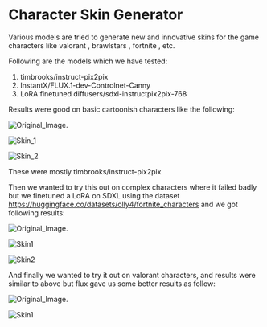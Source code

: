 # Character Skin Generator
Various models are tried to generate new and innovative skins for the game characters like valorant , brawlstars , fortnite , etc.

Following are the models which we have tested:
1) timbrooks/instruct-pix2pix 
2) InstantX/FLUX.1-dev-Controlnet-Canny
3) LoRA finetuned diffusers/sdxl-instructpix2pix-768

Results were good on basic cartoonish characters like the following:

![Original_Image.](https://github.com/jeelSavsani001/character-skin-generator01/blob/main/Bea_Original.jpg)


![Skin_1](https://github.com/jeelSavsani001/character-skin-generator01/blob/main/Res3.jpg)


![Skin_2](https://github.com/jeelSavsani001/character-skin-generator01/blob/main/Res5.jpg)


These were mostly timbrooks/instruct-pix2pix 

Then we wanted to try this out on complex characters where it failed badly but we finetuned a LoRA on SDXL using the dataset https://huggingface.co/datasets/olly4/fortnite_characters and we got following results:

![Original_Image.](https://github.com/jeelSavsani001/character-skin-generator01/blob/main/Fortnite.jpg)

![Skin1](https://github.com/jeelSavsani001/character-skin-generator01/blob/main/Fortnite_skin.jpg)

![Skin2](https://github.com/jeelSavsani001/character-skin-generator01/blob/main/Fortnite_2.jpg)



And finally we wanted to try it out on valorant characters, and results were similar to above but flux gave us some better results as follow:

![Original_Image.](https://github.com/jeelSavsani001/character-skin-generator01/blob/main/Valo.jpg)

![Skin1](https://github.com/jeelSavsani001/character-skin-generator01/blob/main/Res4.jpg)

